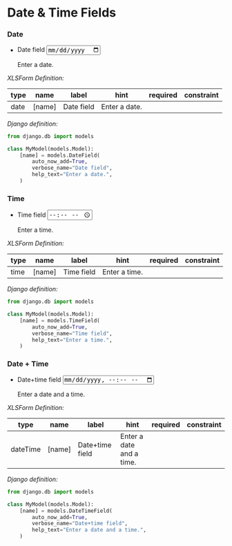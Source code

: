 # Date & Time Fields

### Date

<ul data-role="listview" data-inset="true">
  <li class="ui-field-contain">
    <label for='input_types-date_field'>Date field</label>
    <input id='input_types-date_field' type='date' data-xform-type='date' name='date_field' value="">
    <p class="hint">Enter a date.</p>
    <p class='error input_types-date_field-errors'></p>
  </li>
</ul>

*XLSForm Definition:*

type | name | label | hint | required | constraint
-----|------|-------|------|----------|------------
date | [name] | Date field | Enter a date. | | 

*Django definition:*

```python
from django.db import models

class MyModel(models.Model):
    [name] = models.DateField(
        auto_now_add=True,
        verbose_name="Date field",
        help_text="Enter a date.",
    )
```

### Time

<ul data-role="listview" data-inset="true">
  <li class="ui-field-contain">
    <label for='input_types-time_field'>Time field</label>
    <input id='input_types-time_field' type='time' data-xform-type='time' name='time_field' value="">
    <p class="hint">Enter a time.</p>
    <p class='error input_types-time_field-errors'></p>
  </li>
</ul>

*XLSForm Definition:*

type | name | label | hint | required | constraint
-----|------|-------|------|----------|------------
time | [name] | Time field | Enter a time. | | 

*Django definition:*

```python
from django.db import models

class MyModel(models.Model):
    [name] = models.TimeField(
        auto_now_add=True,
        verbose_name="Time field",
        help_text="Enter a time.",
    )
```

### Date + Time

<ul data-role="listview" data-inset="true">
  <li class="ui-field-contain">
    <label for='input_types-datetime_field'>Date+time field</label>
    <input id='input_types-datetime_field' type='datetime-local' data-xform-type='dateTime' name='datetime_field' value="">
    <p class="hint">Enter a date and a time.</p>
    <p class='error input_types-datetime_field-errors'></p>
  </li>
</ul>

*XLSForm Definition:*

type | name | label | hint | required | constraint
-----|------|-------|------|----------|------------
dateTime | [name] | Date+time field | Enter a date and a time. | | 

*Django definition:*

```python
from django.db import models

class MyModel(models.Model):
    [name] = models.DateTimeField(
        auto_now_add=True,
        verbose_name="Date+time field",
        help_text="Enter a date and a time.",
    )
```
